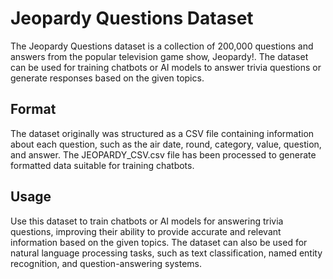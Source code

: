 # Jeopardy Questions Dataset

The Jeopardy Questions dataset is a collection of 200,000 questions and answers from the popular television game show, Jeopardy!. The dataset can be used for training chatbots or AI models to answer trivia questions or generate responses based on the given topics.

## Format
The dataset originally was structured as a CSV file containing information about each question, such as the air date, round, category, value, question, and answer. The JEOPARDY_CSV.csv file has been processed to generate formatted data suitable for training chatbots.

## Usage
Use this dataset to train chatbots or AI models for answering trivia questions, improving their ability to provide accurate and relevant information based on the given topics. The dataset can also be used for natural language processing tasks, such as text classification, named entity recognition, and question-answering systems.

